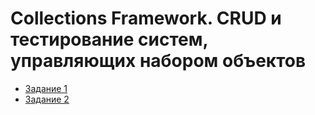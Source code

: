 # Collections Framework. CRUD и тестирование систем, управляющих набором объектов

* [Задание 1](https://github.com/shvisor/java_16_Tourney)
* [Задание 2](https://github.com/shvisor/java_16_Tourney/tree/fast)
